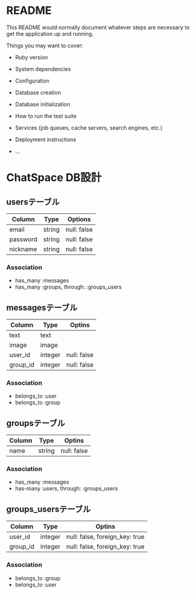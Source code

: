 # README

This README would normally document whatever steps are necessary to get the
application up and running.

Things you may want to cover:

* Ruby version

* System dependencies

* Configuration

* Database creation

* Database initialization

* How to run the test suite

* Services (job queues, cache servers, search engines, etc.)

* Deployment instructions

* ...
# ChatSpace DB設計
## usersテーブル
|Column|Type|Options|
|------|----|-------|
|email|string|null: false|
|password|string|null: false|
|nickname|string|null: false|
### Association
- has_many :messages
- has_many :groups, through: :groups_users

## messagesテーブル
|Column|Type|Optins|
|------|----|------|
|text|text|
|image|image|
|user_id|integer|null: false|
|group_id|integer|null: false|
### Association
- belongs_to :user
- belongs_to :group

## groupsテーブル
|Column|Type|Optins|
|------|----|------|
|name|string|null: false|
### Association
- has_many :messages
- has-many :users, through: :groups_users

## groups_usersテーブル
|Column|Type|Optins|
|------|----|------|
|user_id|integer|null: false, foreign_key: true|
|group_id|integer|null: false, foreign_key: true|
### Association
- belongs_to :group
- belongs_to :user


